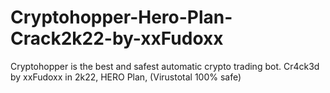 # Cryptohopper-Hero-Plan-Crack2k22-by-xxFudoxx
Cryptohopper is the best and safest automatic crypto trading bot. Cr4ck3d by xxFudoxx in 2k22, HERO Plan, (Virustotal 100% safe)
